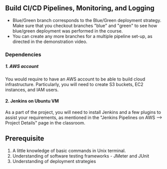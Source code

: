 ## Build CI/CD Pipelines, Monitoring, and Logging

* Blue/Green branch corresponds to the Blue/Green deployment strategy. Make sure that you checkout branches "blue" and "green" to see how blue/green deployment was performed in the course.
* You can create any more branches for a multiple pipeline set-up, as directed in the demonstration video. 

### Dependencies
##### 1. AWS account
You would require to have an AWS account to be able to build cloud infrastructure. Particularly, you will need to create S3 buckets, EC2 instances, and IAM users.

#### 2. Jenkins on Ubuntu VM
As a part of the project, you will need to install Jenkins and a few plugins to assist your requirements, as mentioned in the "Jenkins Pipelines on AWS --> Project Details" page in the classroom. 

## Prerequisite
1. A little knowledge of basic commands in Unix terminal.
1. Understanding of software testing frameworks - JMeter and JUnit
1. Understanding of deployment strategies 






